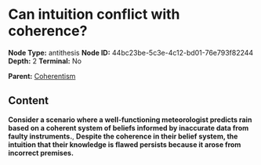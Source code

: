 # Can intuition conflict with coherence?

**Node Type:** antithesis
**Node ID:** 44bc23be-5c3e-4c12-bd01-76e793f82244
**Depth:** 2
**Terminal:** No

**Parent:** [Coherentism](coherentism.md)

## Content

**Consider a scenario where a well-functioning meteorologist predicts rain based on a coherent system of beliefs informed by inaccurate data from faulty instruments.**, **Despite the coherence in their belief system, the intuition that their knowledge is flawed persists because it arose from incorrect premises.**
